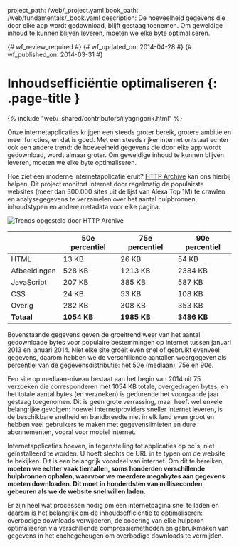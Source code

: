 project_path: /web/_project.yaml
book_path: /web/fundamentals/_book.yaml
description: De hoeveelheid gegevens die door elke app wordt gedownload, blijft gestaag toenemen. Om geweldige inhoud te kunnen blijven leveren, moeten we elke byte optimaliseren.

{# wf_review_required #}
{# wf_updated_on: 2014-04-28 #}
{# wf_published_on: 2014-03-31 #}

# Inhoudsefficiëntie optimaliseren {: .page-title }

{% include "web/_shared/contributors/ilyagrigorik.html" %}



Onze internetapplicaties krijgen een steeds groter bereik, grotere ambitie en meer functies, en dat is goed. Met een steeds rijker internet ontstaat echter ook een andere trend: de hoeveelheid gegevens die door elke app wordt gedownload, wordt almaar groter. Om geweldige inhoud te kunnen blijven leveren, moeten we elke byte optimaliseren.


Hoe ziet een moderne internetapplicatie eruit? [HTTP Archive](http://httparchive.org/) kan ons hierbij helpen. Dit project monitort internet door regelmatig de populairste websites (meer dan 300.000 sites uit de lijst van Alexa Top 1M) te crawlen en analysegegevens te verzamelen over het aantal hulpbronnen, inhoudstypen en andere metadata voor elke pagina.

<img src="images/http-archive-trends.png" class="center" alt="Trends opgesteld door HTTP Archive">

<table class="mdl-data-table mdl-js-data-table">
<thead>
  <tr>
    <th></th>
    <th>50e percentiel</th>
    <th>75e percentiel</th>
    <th>90e percentiel</th>
  </tr>
</thead>
<tr>
  <td data-th="type">HTML</td>
  <td data-th="50%">13 KB</td>
  <td data-th="75%">26 KB</td>
  <td data-th="90%">54 KB</td>
</tr>
<tr>
  <td data-th="type">Afbeeldingen</td>
  <td data-th="50%">528 KB</td>
  <td data-th="75%">1213 KB</td>
  <td data-th="90%">2384 KB</td>
</tr>
<tr>
  <td data-th="type">JavaScript</td>
  <td data-th="50%">207 KB</td>
  <td data-th="75%">385 KB</td>
  <td data-th="90%">587 KB</td>
</tr>
<tr>
  <td data-th="type">CSS</td>
  <td data-th="50%">24 KB</td>
  <td data-th="75%">53 KB</td>
  <td data-th="90%">108 KB</td>
</tr>
<tr>
  <td data-th="type">Overig</td>
  <td data-th="50%">282 KB</td>
  <td data-th="75%">308 KB</td>
  <td data-th="90%">353 KB</td>
</tr>
<tr>
  <td data-th="type"><strong>Totaal</strong></td>
  <td data-th="50%"><strong>1054 KB</strong></td>
  <td data-th="75%"><strong>1985 KB</strong></td>
  <td data-th="90%"><strong>3486 KB</strong></td>
</tr>
</table>

Bovenstaande gegevens geven de groeitrend weer van het aantal gedownloade bytes voor populaire bestemmingen op internet tussen januari 2013 en januari 2014. Niet elke site groeit even snel of gebruikt evenveel gegevens, daarom hebben we de verschillende aantallen weergegeven als percentiel van de gegevensdistributie: het 50e (mediaan), 75e en 90e.

Een site op mediaan-niveau bestaat aan het begin van 2014 uit 75 verzoeken die corresponderen met 1054 KB totale, overgedragen bytes, en het totale aantal bytes (en verzoeken) is gedurende het voorgaande jaar gestaag toegenomen. Dit is geen grote verrassing, maar heeft wel enkele belangrijke gevolgen: hoewel internetproviders sneller internet leveren, is de beschikbare snelheid en bandbreedte niet in elk land even groot en hebben veel gebruikers te maken met gegevenslimieten en dure abonnementen, vooral voor mobiel internet.

Internetapplicaties hoeven, in tegenstelling tot applicaties op pc`s, niet geïnstalleerd te worden. U hoeft slechts de URL in te typen om de website te bekijken. Dit is een belangrijk voordeel van internet. Om dit te bereiken, **moeten we echter vaak tientallen, soms honderden verschillende hulpbronnen ophalen, waarvoor we meerdere megabytes aan gegevens moeten downloaden. Dit moet in honderdsten van milliseconden gebeuren als we de website snel willen laden.**

Er zijn heel wat processen nodig om een internetpagina snel te laden en daarom is het belangrijk om de inhoudsefficiëntie te optimaliseren: overbodige downloads verwijderen, de codering van elke hulpbron optimaliseren via verschillende compressiemethoden en gebruikmaken van gegevens in het cachegeheugen om overbodige downloads te vermijden.


